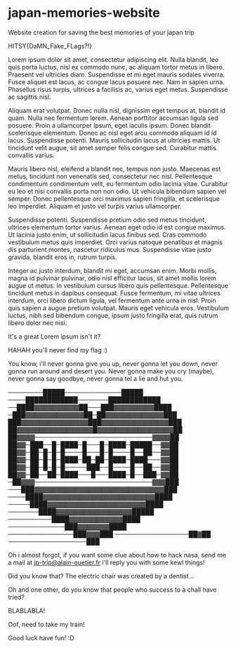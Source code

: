 # japan-memories-website
Website creation for saving the best memories of your japan trip

HITSY{DaMN_Fake_FLags?!}



Lorem ipsum dolor sit amet, consectetur adipiscing elit. Nulla blandit, leo quis porta luctus, nisl ex commodo nunc, ac aliquam tortor metus in libero. 
Praesent vel ultricies diam. Suspendisse et mi eget mauris sodales viverra. Fusce aliquet est lacus, ac congue lacus posuere nec. Nam in sapien urna. 
Phasellus risus turpis, ultrices a facilisis ac, varius eget metus. Suspendisse ac sagittis nisl.

Aliquam erat volutpat. Donec nulla nisl, dignissim eget tempus at, blandit id quam. Nulla nec fermentum lorem. Aenean porttitor accumsan ligula sed posuere. 
Proin a ullamcorper ipsum, eget iaculis ipsum. Donec blandit scelerisque elementum. Donec ac nisl eget arcu commodo aliquam id id lacus. Suspendisse potenti. 
Mauris sollicitudin lacus at ultricies mattis. Ut tincidunt velit augue, sit amet semper felis congue sed. Curabitur mattis convallis varius.

Mauris libero nisl, eleifend a blandit nec, tempus non justo. Maecenas est metus, tincidunt non venenatis sed, consectetur nec nisl. 
Pellentesque condimentum condimentum velit, eu fermentum odio lacinia vitae. Curabitur eu leo et nisi convallis porta non non odio. 
Ut vehicula bibendum sapien vel semper. Donec pellentesque orci maximus sapien fringilla, et scelerisque leo imperdiet. 
Aliquam et justo vel turpis varius ullamcorper.

Suspendisse potenti. Suspendisse pretium odio sed metus tincidunt, ultrices elementum tortor varius. Aenean eget odio id est congue maximus. 
Ut lacinia justo enim, ut sollicitudin lacus finibus sed. Cras commodo vestibulum metus quis imperdiet. 
Orci varius natoque penatibus et magnis dis parturient montes, nascetur ridiculus mus. Suspendisse vitae justo gravida, blandit eros in, rutrum turpis.

Integer ac justo interdum, blandit mi eget, accumsan enim. Morbi mollis, magna id pulvinar pulvinar, odio nisl efficitur lacus, sit amet mollis lorem augue ut metus.
In vestibulum cursus libero quis pellentesque. Pellentesque tincidunt metus in dapibus consequat. 
Fusce fermentum, mi vitae ultrices interdum, orci libero dictum ligula, vel fermentum ante urna in nisl. Proin quis sapien a augue pretium volutpat. 
Mauris eget vehicula eros. Vestibulum luctus, nibh sed bibendum congue, ipsum justo fringilla erat, quis rutrum libero dolor nec nisi. 

It's a great Lorem ipsum isn't it?

HAHAH you'll never find my flag :)

You know, i'll never gonna give you up, never gonna let you down, never gonna run around and desert you. Never gonna make you cry (maybe), never gonna say goodbye, never gonna tel a lie and hut you.


────────█████─────────────█████
────████████████───────████████████
──████▓▓▓▓▓▓▓▓▓▓██───███▓▓▓▓▓▓▓▓▓████
─███▓▓▓▓▓▓▓▓▓▓▓▓▓██─██▓▓▓▓▓▓▓▓▓▓▓▓▓███
███▓▓▓▓▓▓▓▓▓▓▓▓▓▓▓███▓▓▓▓▓▓▓▓▓▓▓▓▓▓▓███
██▓▓▓▓▓▓▓▓▓▓▓▓▓▓▓▓▓█▓▓▓▓▓▓▓▓▓▓▓▓▓▓▓▓▓██
██▓▓▓▓───────────────────────────▓▓▓▓██
██▓▓─███──█─████─█───█─████─█████──▓▓██
██▓▓─██─█─█─█────█───█─█────█──██──▓▓██
██▓▓─██─█─█─████─██─██─████─████───▓▓██
██▓▓─██─█─█─█─────███──█────█──██──▓▓██
██▓▓─██──██─████───█───████─█──███─▓▓██
─██▓▓▓───────────────────────────▓▓▓███
───███▓▓▓▓▓▓▓▓▓▓▓▓▓▓▓▓▓▓▓▓▓▓▓▓▓▓▓▓▓███
────████▓▓▓▓▓▓▓▓▓▓▓▓▓▓▓▓▓▓▓▓▓▓▓▓▓████
─────████▓▓▓▓▓▓▓▓▓▓▓▓▓▓▓▓▓▓▓▓▓▓████
───────████▓▓▓▓▓▓▓▓▓▓▓▓▓▓▓▓▓█████
──────────████▓▓▓▓▓▓▓▓▓▓▓▓████
─────────────███▓▓▓▓▓▓▓████
───────────────███▓▓▓███
─────────────────██▓██
──────────────────███


Oh i almost forgot, if you want some clue about how to hack nasa, send me a mail at jp-trip@alain-quetier.fr i'll reply you with some kewl things!

Did you know that? The electric chair was created by a dentist...

Oh and one other, do you know that people who success to a chall have tried?

BLABLABLA!

Oof, need to take my train!

Good luck have fun! :D
